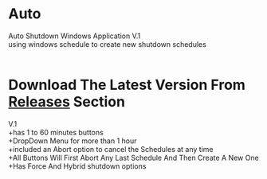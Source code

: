 # Auto

Auto Shutdown Windows Application V.1<br>
using windows schedule to create new shutdown schedules<br><br>

# Download The Latest Version From [Releases](https://github.com/smh044/Auto/releases) Section

V.1<br>
+has 1 to 60 minutes buttons<br>
+DropDown Menu for more than 1 hour<br>
+included an Abort option to cancel the Schedules at any time<br>
+All Buttons Will First Abort Any Last Schedule And Then Create A New One
+Has Force And Hybrid shutdown options<br>
